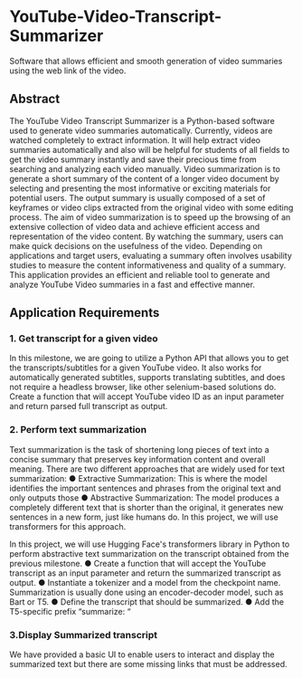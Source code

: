 # YouTube-Video-Transcript-Summarizer
Software that allows efficient and smooth generation of video summaries using the web link of the video.

## Abstract
  The YouTube Video Transcript Summarizer is a Python-based software used to generate video summaries automatically. Currently, videos are watched completely to extract information. It will help extract video summaries automatically and also will be helpful for students of all fields to get the video summary instantly and save their precious time from searching and analyzing each video manually.
Video summarization is to generate a short summary of the content of a longer video document by selecting and presenting the most informative or exciting materials for potential users. The output summary is usually composed of a set of keyframes or video clips extracted from the original video with some editing process. The aim of video summarization is to speed up the browsing of an extensive collection of video data and achieve efficient access and representation of the video content. By watching the summary, users can make quick decisions on the usefulness of the video. Depending on applications and target users, evaluating a summary often involves usability studies to measure the content informativeness and quality of a summary.
          This application provides an efficient and reliable tool to generate and analyze YouTube Video summaries in a fast and effective manner.


## Application Requirements

### 1. Get transcript for a given video

In this milestone, we are going to utilize a Python API that allows you to get the transcripts/subtitles for a given YouTube video. It also works for automatically generated subtitles, supports translating subtitles, and does not require a headless browser, like other selenium-based solutions do.
Create a function that will accept YouTube video ID as an input parameter and return parsed full transcript as output.

### 2. Perform text summarization
Text summarization is the task of shortening long pieces of text into a concise summary that preserves key information content and overall meaning.
There are two different approaches that are widely used for text summarization:
● Extractive Summarization: This is where the model identifies the important sentences and phrases from the original text and only outputs those
● Abstractive Summarization: The model produces a completely different text that is shorter than the original, it generates new sentences in a new form, just like humans do. In this project, we will use transformers for this approach.

In this project, we will use Hugging Face's transformers library in Python to perform abstractive text summarization on the transcript obtained from the previous milestone.
● Create a function that will accept the YouTube transcript as an input
parameter and return the summarized transcript as output.
● Instantiate a tokenizer and a model from the checkpoint name. Summarization is usually done using an encoder-decoder model, such as Bart or T5.
● Define the transcript that should be summarized.
● Add the T5-specific prefix “summarize: “

### 3.Display Summarized transcript
We have provided a basic UI to enable users to interact and display the summarized text but there are some missing links that must be addressed.        
